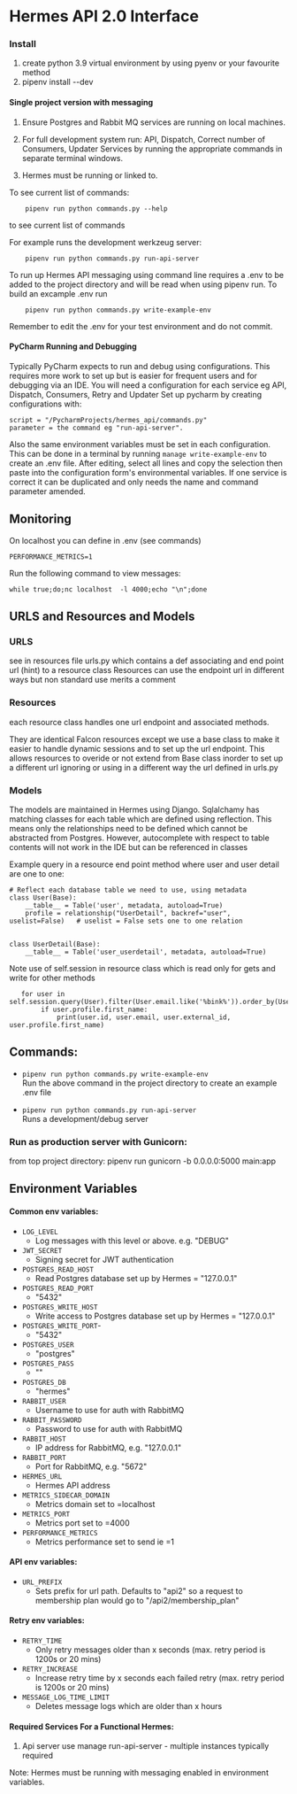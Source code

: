 # Hermes API 2.0 Interface

### Install

1) create python 3.9 virtual environment by using pyenv or your favourite method
2) pipenv install --dev  


#### Single project version with messaging

1) Ensure Postgres and Rabbit MQ services are running on local machines.

2) For full development system run:
    API, Dispatch, Correct number of Consumers, Updater Services by running the
    appropriate commands in separate terminal windows.
    
3) Hermes must be running or linked to.


To see current list of commands:

```shell
    pipenv run python commands.py --help 
```
to see current list of commands

For example runs the development werkzeug server:

```shell
    pipenv run python commands.py run-api-server
```

To run up Hermes API messaging using command line requires a .env to be added to the project directory
and will be read when using pipenv run. To build an excample .env run

```shell
    pipenv run python commands.py write-example-env
```
Remember to edit the .env for your test environment and do not commit.

#### PyCharm Running and Debugging

Typically PyCharm expects to run and debug using configurations. This requires more work to
set up but is easier for frequent users and for debugging via an IDE. You will need a configuration for each service
eg API, Dispatch, Consumers, Retry and Updater
Set up pycharm by creating configurations with: 

    script = "/PycharmProjects/hermes_api/commands.py"
    parameter = the command eg "run-api-server".

Also the same environment variables must be set in each configuration.  This can be done in a terminal 
by running ```manage write-example-env``` to create an .env file.  After editing, select all lines and 
copy the selection then paste into the configuration form's environmental variables.
If one service is correct it can be duplicated and only needs the name and command
parameter amended.

## Monitoring

On localhost you can define in .env (see commands)
    
    PERFORMANCE_METRICS=1

Run the following command to view messages:

    while true;do;nc localhost  -l 4000;echo "\n";done
    
    
## URLS and Resources and Models
### URLS
see in resources file urls.py which contains a def associating and end point url (hint) to a resource class
Resources can use the endpoint url in different ways but non standard use merits a comment

### Resources
each resource class handles one url endpoint and associated methods.
  
They are identical Falcon resources except we use a base class to make it easier to handle dynamic sessions and to set
 up the url endpoint.  This allows resources to overide or not extend from Base class inorder to set up a different url
 ignoring or using in a different way the url defined in urls.py 

### Models
The models are maintained in Hermes using Django.
Sqlalchamy has matching classes for each table which are defined using reflection. This means only the
relationships need to be defined which cannot be abstracted from Postgres.  However, autocomplete with respect
to table contents will not work in the IDE but can be referenced in classes 

Example query in a resource end point method where user and user detail are one to one:

    # Reflect each database table we need to use, using metadata
    class User(Base):
        __table__ = Table('user', metadata, autoload=True)
        profile = relationship("UserDetail", backref="user", uselist=False)   # uselist = False sets one to one relation


    class UserDetail(Base):
        __table__ = Table('user_userdetail', metadata, autoload=True)
 
 
Note use of self.session in resource class which is read only for gets and write for other methods

       for user in self.session.query(User).filter(User.email.like('%bink%')).order_by(User.id):
            if user.profile.first_name:
                print(user.id, user.email, user.external_id, user.profile.first_name)



## Commands:
* `pipenv run python commands.py write-example-env`  
  Run the above command in the project directory to create an example .env file
  
* `pipenv run python commands.py run-api-server`  
  Runs a development/debug server 
  
### Run as production server with Gunicorn:

from top project  directory:
pipenv run gunicorn -b 0.0.0.0:5000 main:app
     

 ## Environment Variables
 #### Common env variables:
- `LOG_LEVEL`
  - Log messages with this level or above. e.g. "DEBUG"
- `JWT_SECRET`
  - Signing secret for JWT authentication
- `POSTGRES_READ_HOST`
   - Read Postgres database set up by Hermes = "127.0.0.1"
- `POSTGRES_READ_PORT`
    - "5432"
- `POSTGRES_WRITE_HOST` 
    - Write access to Postgres database set up by Hermes = "127.0.0.1"
- `POSTGRES_WRITE_PORT`-
    - "5432"
- `POSTGRES_USER`
    - "postgres"
- `POSTGRES_PASS`
    - ""
- `POSTGRES_DB`
    - "hermes"
- `RABBIT_USER`
  - Username to use for auth with RabbitMQ
- `RABBIT_PASSWORD`
  - Password to use for auth with RabbitMQ
- `RABBIT_HOST`
  - IP address for RabbitMQ, e.g. "127.0.0.1"
- `RABBIT_PORT`
  - Port for RabbitMQ, e.g. "5672"
- `HERMES_URL`
  - Hermes API address
- `METRICS_SIDECAR_DOMAIN`
    - Metrics domain set to =localhost
- `METRICS_PORT`
    - Metrics port set to =4000
- `PERFORMANCE_METRICS`
    - Metrics performance set to send ie =1


#### API env variables:
- `URL_PREFIX`
  - Sets prefix for url path. Defaults to "api2" so a request to
    membership plan would go to "/api2/membership_plan"

#### Retry env variables:
- `RETRY_TIME`
  - Only retry messages older than x seconds (max. retry period is 1200s or 20 mins)
- `RETRY_INCREASE`
  - Increase retry time by x seconds each failed retry (max. retry period is 1200s or 20 mins)
- `MESSAGE_LOG_TIME_LIMIT`
  - Deletes message logs which are older than x hours

    
#### Required Services For a Functional Hermes:
1)  Api server use manage run-api-server - multiple instances typically required

Note:  Hermes must be running with messaging enabled in environment variables.

